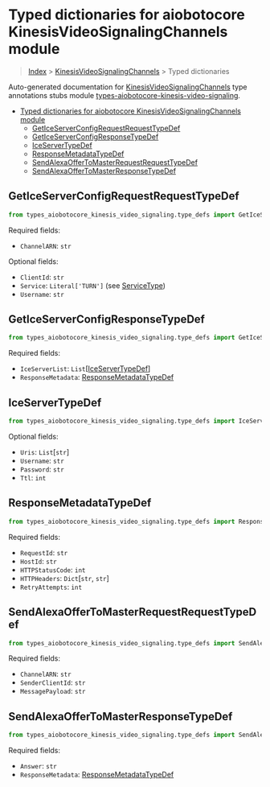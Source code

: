 <a id="typed-dictionaries-for-aiobotocore-kinesisvideosignalingchannels-module"></a>

# Typed dictionaries for aiobotocore KinesisVideoSignalingChannels module

> [Index](..) > [KinesisVideoSignalingChannels](.) > Typed dictionaries

Auto-generated documentation for
[KinesisVideoSignalingChannels](https://boto3.amazonaws.com/v1/documentation/api/latest/reference/services/kinesis-video-signaling.html#KinesisVideoSignalingChannels)
type annotations stubs module
[types-aiobotocore-kinesis-video-signaling](https://pypi.org/project/types-aiobotocore-kinesis-video-signaling/).

- [Typed dictionaries for aiobotocore KinesisVideoSignalingChannels module](#typed-dictionaries-for-aiobotocore-kinesisvideosignalingchannels-module)
  - [GetIceServerConfigRequestRequestTypeDef](#geticeserverconfigrequestrequesttypedef)
  - [GetIceServerConfigResponseTypeDef](#geticeserverconfigresponsetypedef)
  - [IceServerTypeDef](#iceservertypedef)
  - [ResponseMetadataTypeDef](#responsemetadatatypedef)
  - [SendAlexaOfferToMasterRequestRequestTypeDef](#sendalexaoffertomasterrequestrequesttypedef)
  - [SendAlexaOfferToMasterResponseTypeDef](#sendalexaoffertomasterresponsetypedef)

<a id="geticeserverconfigrequestrequesttypedef"></a>

## GetIceServerConfigRequestRequestTypeDef

```python
from types_aiobotocore_kinesis_video_signaling.type_defs import GetIceServerConfigRequestRequestTypeDef
```

Required fields:

- `ChannelARN`: `str`

Optional fields:

- `ClientId`: `str`
- `Service`: `Literal['TURN']` (see [ServiceType](./literals.md#servicetype))
- `Username`: `str`

<a id="geticeserverconfigresponsetypedef"></a>

## GetIceServerConfigResponseTypeDef

```python
from types_aiobotocore_kinesis_video_signaling.type_defs import GetIceServerConfigResponseTypeDef
```

Required fields:

- `IceServerList`:
  `List`\[[IceServerTypeDef](./type_defs.md#iceservertypedef)\]
- `ResponseMetadata`:
  [ResponseMetadataTypeDef](./type_defs.md#responsemetadatatypedef)

<a id="iceservertypedef"></a>

## IceServerTypeDef

```python
from types_aiobotocore_kinesis_video_signaling.type_defs import IceServerTypeDef
```

Optional fields:

- `Uris`: `List`\[`str`\]
- `Username`: `str`
- `Password`: `str`
- `Ttl`: `int`

<a id="responsemetadatatypedef"></a>

## ResponseMetadataTypeDef

```python
from types_aiobotocore_kinesis_video_signaling.type_defs import ResponseMetadataTypeDef
```

Required fields:

- `RequestId`: `str`
- `HostId`: `str`
- `HTTPStatusCode`: `int`
- `HTTPHeaders`: `Dict`\[`str`, `str`\]
- `RetryAttempts`: `int`

<a id="sendalexaoffertomasterrequestrequesttypedef"></a>

## SendAlexaOfferToMasterRequestRequestTypeDef

```python
from types_aiobotocore_kinesis_video_signaling.type_defs import SendAlexaOfferToMasterRequestRequestTypeDef
```

Required fields:

- `ChannelARN`: `str`
- `SenderClientId`: `str`
- `MessagePayload`: `str`

<a id="sendalexaoffertomasterresponsetypedef"></a>

## SendAlexaOfferToMasterResponseTypeDef

```python
from types_aiobotocore_kinesis_video_signaling.type_defs import SendAlexaOfferToMasterResponseTypeDef
```

Required fields:

- `Answer`: `str`
- `ResponseMetadata`:
  [ResponseMetadataTypeDef](./type_defs.md#responsemetadatatypedef)
